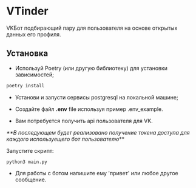 # VTinder
VKБот подбирающий пару для пользователя на основе открытых данных его профиля.
## Установка

- Используй Poetry (или другую библиотеку) для установки зависимостей;
```python
poetry install
```
- Установи и запусти сервисы postgresql на локальной машине;

- Создайте файл **.env** file используя пример .env_example.
- Вам потребуется получить api пользователя для VK. 

_**В последующем будет реализовано получение токена доступа для каждого используещего бот пользователю_**

Запустите скрипт: 
```
python3 main.py
```

- Для работы с ботом напишите ему 'привет' или любое другое сообщение.

